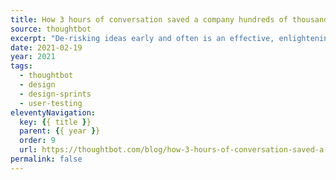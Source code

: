 ```yaml
---
title: How 3 hours of conversation saved a company hundreds of thousands of dollars
source: thoughtbot
excerpt: "De-risking ideas early and often is an effective, enlightening way of figuring out the how"
date: 2021-02-19
year: 2021
tags:
  - thoughtbot
  - design
  - design-sprints
  - user-testing
eleventyNavigation:
  key: {{ title }}
  parent: {{ year }}
  order: 9
  url: https://thoughtbot.com/blog/how-3-hours-of-conversation-saved-a-company-hundreds-of-thousands-of-dollars
permalink: false
---
```

